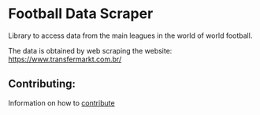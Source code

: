 # Football Data Scraper
Library to access data from the main leagues in the world of world football.

The data is obtained by web scraping the website: https://www.transfermarkt.com.br/


## Contributing:

Information on how to [contribute](./CONTRIBUTING.md)
